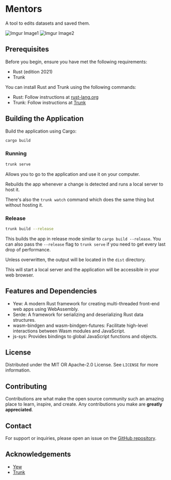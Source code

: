 # Mentors

A tool to edits datasets and saved them.

![Imgur Image1](https://i.imgur.com/AH4aq4l.png)
![Imgur Image2](https://i.imgur.com/DMtS91z.png)

## Prerequisites

Before you begin, ensure you have met the following requirements:
- Rust (edition 2021)
- Trunk

You can install Rust and Trunk using the following commands:
- Rust: Follow instructions at [rust-lang.org](https://www.rust-lang.org/tools/install)
- Trunk: Follow instructions at [Trunk](https://trunkrs.dev/)

## Building the Application

Build the application using Cargo: 

```bash
cargo build
```

### Running

```bash
trunk serve
```

Allows you to go to the application and use it on your computer.

Rebuilds the app whenever a change is detected and runs a local server to host it.

There's also the `trunk watch` command which does the same thing but without hosting it.

### Release

```bash
trunk build --release
```

This builds the app in release mode similar to `cargo build --release`.
You can also pass the `--release` flag to `trunk serve` if you need to get every last drop of performance.

Unless overwritten, the output will be located in the `dist` directory.

This will start a local server and the application will be accessible in your web browser.

## Features and Dependencies

- Yew: A modern Rust framework for creating multi-threaded front-end web apps using WebAssembly.
- Serde: A framework for serializing and deserializing Rust data structures.
- wasm-bindgen and wasm-bindgen-futures: Facilitate high-level interactions between Wasm modules and JavaScript.
- js-sys: Provides bindings to global JavaScript functions and objects.

## License

Distributed under the MIT OR Apache-2.0 License. See `LICENSE` for more information.

## Contributing

Contributions are what make the open source community such an amazing place to learn, inspire, and create. Any contributions you make are **greatly appreciated**.

## Contact

For support or inquiries, please open an issue on the [GitHub repository](https://github.com/yewstack/yew-trunk-minimal-template/issues).

## Acknowledgements

- [Yew](https://yew.rs/)
- [Trunk](https://trunkrs.dev/)

